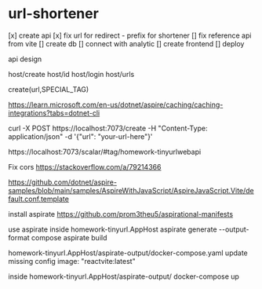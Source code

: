 # url-shortener

[x] create api
[x] fix url for redirect - prefix for shortener
[] fix reference api from vite
[] create db
[] connect with analytic
[] create frontend
[] deploy


api design

host/create
host/id
host/login
host/urls

create(url,SPECIAL_TAG)

https://learn.microsoft.com/en-us/dotnet/aspire/caching/caching-integrations?tabs=dotnet-cli


curl -X POST https://localhost:7073/create -H "Content-Type: application/json" -d '{"url": "your-url-here"}'


https://localhost:7073/scalar/#tag/homework-tinyurlwebapi

Fix cors
https://stackoverflow.com/a/79214366


https://github.com/dotnet/aspire-samples/blob/main/samples/AspireWithJavaScript/AspireJavaScript.Vite/default.conf.template


install aspirate
https://github.com/prom3theu5/aspirational-manifests


use aspirate
inside homework-tinyurl.AppHost
aspirate generate --output-format compose
aspirate build

homework-tinyurl.AppHost/aspirate-output/docker-compose.yaml
update missing config
image: "reactvite:latest"

inside homework-tinyurl.AppHost/aspirate-output/
docker-compose up
